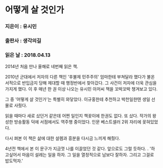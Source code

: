 # 어떻게 살 것인가
### 지은이 : 유시민
### 출판사 : 생각의길
### 읽은 날 : 2018.04.13

2014년 처음 만나
올해로 네번째 읽은 책.

2010년 군대에서 저자의 다른 책인 '후불제 민주주의' 엄마한테 부쳐달라 했다가
불온서적으로 반입금지 당해 제대할 때 행정반에서 찾아갔다. 그 사건이 저자에 더욱 관심을 가지게 했다. 이 후 매년 한 권 이상 나오는 유시민 아저씨 책을 꼬박꼬박 챙겨보고 있다.

그 중 '어떻게 살 것인가'는 특별히 와닿았다. 이규홍한테 추천하고 박천일한텐 생일 선물로 사줬다.

읽을 때마다 새로 샀던거 같은데 어쩐 일인지 책꽂이에 한권도 없다. 또 샀다. 작가의 왕성한 방송활동 덕에 서점에서도 역주행 중이었다. 인문 베스트셀러 2위 자리에 꽂혀있었다.

다시 펴본 이 책은 삶에 대한 설렘과 흥분을 다시금 느끼게 해줬다.

4년전 책에서 본 이 문구가 지금껏 나를 이끌었던 것 같다. 앞으로도 그럴 듯하다.
.
'하고싶어서 마음이 설레는 일을 하자.
그 일을 열정적으로 남보다 잘하자.
그리고 그걸로 밥도먹자.'